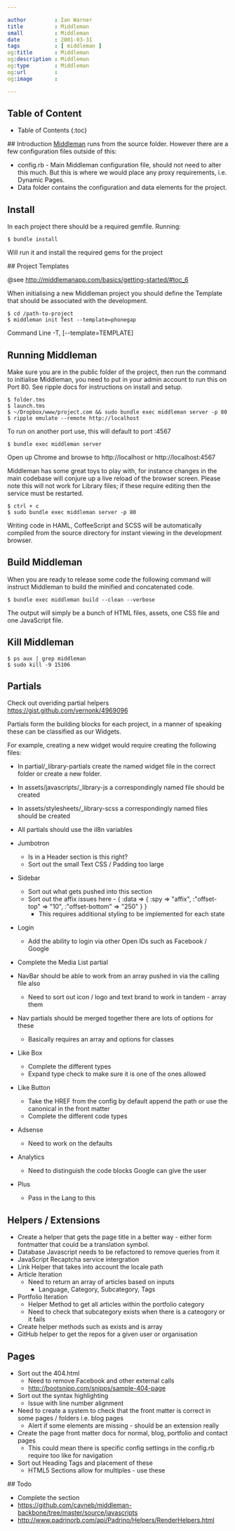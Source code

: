 ```yaml
---

author         : Ian Warner
title          : Middleman
small          : Middleman
date           : 2001-03-31
tags           : [ middleman ]
og:title       : Middleman
og:description : Middleman
og:type        : Middleman
og:url         :
og:image       :

---
```


## Table of Content
* Table of Contents
{:toc}

## Introduction
[Middleman][] runs from the source folder. However there are a few configuration
files outside of this:

* config.rb - Main Middleman configuration file, should not need to alter this
  much. But this is where we would place any proxy requirements, i.e. Dynamic
  Pages.
* Data folder contains the configuration and data elements for the project.

## Install

In each project there should be a required gemfile. Running:

    $ bundle install

Will run it and install the required gems for the project

## Project Templates

@see http://middlemanapp.com/basics/getting-started/#toc_6

When initialising a new Middleman project you should define the Template that
should be associated with the development.

    $ cd /path-to-project
    $ middleman init Test --template=phonegap

Command Line
-T, [--template=TEMPLATE]

## Running Middleman

Make sure you are in the public folder of the project, then run the command to
initialise Middleman, you need to put in your admin account to run this on Port
80. See ripple docs for instructions on install and setup.

    $ folder.tms
    $ launch.tms
    $ ~/Dropbox/www/project.com && sudo bundle exec middleman server -p 80
    $ ripple emulate --remote http://localhost

To run on another port use, this will default to port :4567

    $ bundle exec middleman server

Open up Chrome and browse to http://localhost or http://localhost:4567

Middleman has some great toys to play with, for instance changes in the main
codebase will conjure up a live reload of the browser screen. Please note this
will not work for Library files; if these require editing then the service must
be restarted.

    $ ctrl + c
    $ sudo bundle exec middleman server -p 80

Writing code in HAML, CoffeeScript and SCSS will be automatically compiled from
the source directory for instant viewing in the development browser.

## Build Middleman

When you are ready to release some code the following command will instruct
Middleman to build the minified and concatenated code.

    $ bundle exec middleman build --clean --verbose

The output will simply be a bunch of HTML files, assets, one CSS file and one
JavaScript file.

## Kill Middleman
    $ ps aux | grep middleman
    $ sudo kill -9 15106

## Partials
Check out overiding partial helpers
https://gist.github.com/vernonk/4969096

Partials form the building blocks for each project, in a manner of speaking
these can be classified as our Widgets.

For example, creating a new widget would require creating the following files:

* In partial/_library-partials create the named widget file in the correct
  folder or create a new folder.
* In assets/javascripts/_library-js a correspondingly named file should be created
* In assets/stylesheets/_library-scss a correspondingly named files should be created

* All partials should use the il8n variables
* Jumbotron
    * Is in a Header section is this right?
    * Sort out the small Text CSS / Padding too large
* Sidebar
    * Sort out what gets pushed into this section
    * Sort out the affix issues here - { :data => { :spy => "affix", :"offset-top" => "10", :"offset-bottom" => "250" } }
        * This requires additional styling to be implemented for each state
* Login
    * Add the ability to login via other Open IDs such as Facebook / Google
* Complete the Media List partial
* NavBar should be able to work from an array pushed in via the calling file also
    * Need to sort out icon / logo and text brand to work in tandem - array them
* Nav partials should be merged together there are lots of options for these
    * Basically requires an array and options for classes
* Like Box
    * Complete the different types
    * Expand type check to make sure it is one of the ones allowed
* Like Button
    * Take the HREF from the config by default append the path or use the canonical in the front matter
    * Complete the different code types
* Adsense
    * Need to work on the defaults
* Analytics
    * Need to distinguish the code blocks Google can give the user
* Plus
    * Pass in the Lang to this

## Helpers / Extensions

* Create a helper that gets the page title in a better way - either form fontmatter that could be a translation symbol.
* Database Javascript needs to be refactored to remove queries from it
* JavaScript Recaptcha service intergration
* Link Helper that takes into account the locale path
* Article Iteration
    * Need to return an array of articles based on inputs
        * Language, Category, Subcategory, Tags
* Portfolio Iteration
    * Helper Method to get all articles within the portfolio category
    * Need to check that subcategory exists when there is a cateogory or it fails
* Create helper methods such as exists and is array
* GitHub helper to get the repos for a given user or organisation

## Pages
* Sort out the 404.html
    * Need to remove Facebook and other external calls
    * http://bootsnipp.com/snipps/sample-404-page
* Sort out the syntax highlighting
    * Issue with line number alignment
* Need to create a system to check that the front matter is correct in some pages / folders i.e. blog pages
    * Alert if some elements are missing - should be an extension really
* Create the page front matter docs for normal, blog, portfolio and contact pages
    * This could mean there is specific config settings in the config.rb require too like for navigation
* Sort out Heading Tags and placement of these
    * HTML5 Sections allow for multiples - use these

## Todo
* Complete the section
* https://github.com/cavneb/middleman-backbone/tree/master/source/javascripts
* http://www.padrinorb.com/api/Padrino/Helpers/RenderHelpers.html

[Middleman]:http://middlemanapp.com/